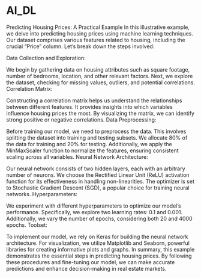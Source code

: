 # AI_DL

Predicting Housing Prices: A Practical Example
In this illustrative example, we delve into predicting housing prices using machine learning techniques. Our dataset comprises various features related to housing, including the crucial “Price” column. Let’s break down the steps involved:

Data Collection and Exploration:

We begin by gathering data on housing attributes such as square footage, number of bedrooms, location, and other relevant factors.
Next, we explore the dataset, checking for missing values, outliers, and potential correlations.
Correlation Matrix:

Constructing a correlation matrix helps us understand the relationships between different features. It provides insights into which variables influence housing prices the most.
By visualizing the matrix, we can identify strong positive or negative correlations.
Data Preprocessing:

Before training our model, we need to preprocess the data.
This involves splitting the dataset into training and testing subsets. We allocate 80% of the data for training and 20% for testing.
Additionally, we apply the MinMaxScaler function to normalize the features, ensuring consistent scaling across all variables.
Neural Network Architecture:

Our neural network consists of two hidden layers, each with an arbitrary number of neurons.
We choose the Rectified Linear Unit (ReLU) activation function for its effectiveness in handling non-linearities.
The optimizer is set to Stochastic Gradient Descent (SGD), a popular choice for training neural networks.
Hyperparameters:

We experiment with different hyperparameters to optimize our model’s performance.
Specifically, we explore two learning rates: 0.1 and 0.001.
Additionally, we vary the number of epochs, considering both 20 and 4000 epochs.
Toolset:

To implement our model, we rely on Keras for building the neural network architecture.
For visualization, we utilize Matplotlib and Seaborn, powerful libraries for creating informative plots and graphs.
In summary, this example demonstrates the essential steps in predicting housing prices. By following these procedures and fine-tuning our model, we can make accurate predictions and enhance decision-making in real estate markets.
